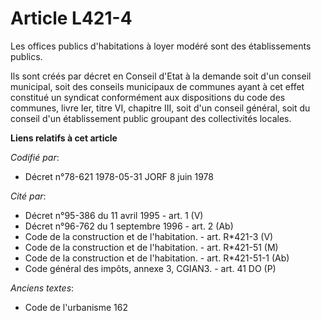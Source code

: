 # Article L421-4

Les offices publics d'habitations à loyer modéré sont des établissements publics.

Ils sont créés par décret en Conseil d'Etat à la demande soit d'un conseil municipal, soit des conseils municipaux de
communes ayant à cet effet constitué un syndicat conformément aux dispositions du code des communes, livre Ier, titre VI,
chapitre III, soit d'un conseil général, soit du conseil d'un établissement public groupant des collectivités locales.

**Liens relatifs à cet article**

_Codifié par_:

  - Décret n°78-621 1978-05-31 JORF 8 juin 1978

_Cité par_:

  - Décret n°95-386 du 11 avril 1995 - art. 1 (V)
  - Décret n°96-762 du 1 septembre 1996 - art. 2 (Ab)
  - Code de la construction et de l'habitation. - art. R*421-3 (V)
  - Code de la construction et de l'habitation. - art. R*421-51 (M)
  - Code de la construction et de l'habitation. - art. R*421-51-1 (Ab)
  - Code général des impôts, annexe 3, CGIAN3. - art. 41 DO (P)

_Anciens textes_:

  - Code de l'urbanisme 162

